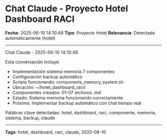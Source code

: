 # Chat Claude - Proyecto Hotel Dashboard RACI
**Fecha**: 2025-06-10 14:10:48
**Tipo**: Proyecto Hotel
**Relevancia**: Detectada automáticamente (hotel)

---

Chat Claude - 2025-06-10 14:10:48

Esta conversación incluye:
- Implementación sistema memoria 7 componentes
- Configuración backup automático
- Scripts funcionando: components_memory_system.sh
- Ubicación: ~/hotel_dashboard_raci/
- Componentes creados: 01-07 archivos .md
- Estado: Sistema memoria funcionando correctamente
- Próximo: Implementar backup automático con chat tiempo real

Palabras clave detectadas: hotel, dashboard, raci, componente, memoria, sistema, backup, claude

---

**Tags**: hotel, dashboard, raci, claude, 2025-06-10
